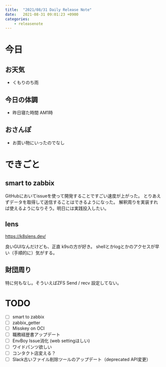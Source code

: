 ```yaml
---
title:  "2021/08/31 Daily Release Note"
date:   2021-08-31 09:01:23 +0900
categories:
	- releasenote
---
```

# 今日

## お天気

* くもりのち雨

## 今日の体調

* 昨日寝た時間 AM1時

## おさんぽ

* お買い物にいったのでなし

# できごと

## smart to zabbix

GitHubにおいてissueを使って開発することですごい速度が上がった。
とりあえずデータを取得して送信することはできるようになった。
解釈周りを実装すれば使えるようになりそう。明日には実践投入したい。

## lens

https://k8slens.dev/

良いGUIなんだけども、正直 k9sの方が好き。 shellとかlogとかのアクセスが早い（手順的に）気がする。

## 財団周り

特に何もなし。そういえばZFS Send / recv 設定してない。

# TODO 

- [ ] smart to zabbix
- [ ] zabbix_getter
- [ ] Misskey on OCI
- [ ] 職務経歴書アップデート
- [ ] EnvBoy Issue消化 (web settingほしい)
- [ ] ワイドパンツ欲しい
- [ ] コンタクト店変える？
- [ ] Slack古いファイル削除ツールのアップデート（deprecated API変更）
